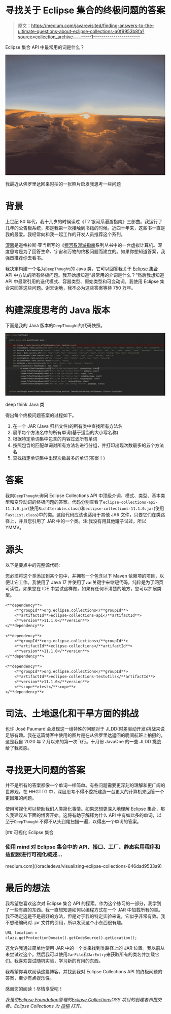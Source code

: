 # 寻找关于 Eclipse 集合的终极问题的答案

> 原文：<https://medium.com/javarevisited/finding-answers-to-the-ultimate-questions-about-eclipse-collections-a0f9953b8fa?source=collection_archive---------1----------------------->

Eclipse 集合 API 中最常用的词是什么？

![](img/7657a14eb581bf1b2ee3285e139f0232.png)

我最近从佛罗里达回来时拍的一张照片启发我思考一些问题

# 背景

上世纪 80 年代，我十几岁的时候读过《T2 银河系漫游指南》三部曲。我运行了几年的公告板系统，那是我第一次接触到书籍的时候。近四十年来，这些书一直是我的最爱。我经常向和我一起工作的开发人员推荐这个系列。

[深思](https://en.wikipedia.org/wiki/List_of_The_Hitchhiker%27s_Guide_to_the_Galaxy_characters#Deep_Thought)是道格拉斯·亚当斯写的《[银河系漫游指南](https://en.wikipedia.org/wiki/The_Hitchhiker%27s_Guide_to_the_Galaxy)系列丛书中的一台虚拟计算机。深度思考是为了回答生命、宇宙和万物的终极问题而建立的。如果你想知道答案，我强烈推荐你去看书。

我决定构建一个名为`DeepThought`的 Java 类，它可以回答我关于 [Eclipse 集合](https://github.com/eclipse/eclipse-collections) API 中方法的所有终极问题。我开始想知道“最常用的介词是什么？”然后我想知道 API 中最常引用的迭代模式、容器类型、原始类型和可变动词。我使用 Eclipse 集合来回答这些问题。谢天谢地，我不必为这些答案等待 750 万年。

# 构建深度思考的 Java 版本

下面是我的 Java 版本的`DeepThought`的代码快照。

![](img/27d366ce2c4da6a599f022f0490bb095.png)

deep think Java 类

得出每个终极问题答案的过程如下。

1.  在一个 JAR (Java 归档文件)的所有类中查找所有方法名
2.  展平每个方法名中的所有单词(基于适当的大小写名称)
3.  根据特定单词集中包含的内容过滤所有单词
4.  按照包含的匹配单词对所有方法名进行分组，并打印出现次数最多的五个方法名
5.  查找指定单词集中出现次数最多的单词(答案！)

# 答案

我向`DeepThought`询问 Eclipse Collections API 中顶级介词、模式、类型、基本类型和变异动词的终极问题的答案。代码分别查看了`eclipse-collections-api-11.1.0.jar`(使用`RichIterable.class`)和`eclipse-collections-11.1.0.jar`(使用`FastList.class`)中的类。这段代码应该也适用于其他 JAR 文件，只要它们在类路径上，并且您引用了 JAR 中的一个类。注:我没有用其他罐子试过，所以 YMMV。

# 源头

以下是要点中的完整源代码:

您必须将这个类添加到某个包中，并拥有一个包含以下 Maven 依赖项的项目，以便让它工作。我使用了 Java 17 并使用了`var`关键字来缩短代码，纯粹是为了网页可读性。如果您在 IDE 中尝试这样做，如果有任何不清楚的地方，您可以扩展类型。

```
<**dependency**>
    <**groupId**>org.eclipse.collections</**groupId**>
    <**artifactId**>eclipse-collections-api</**artifactId**>
    <**version**>11.1.0</**version**>
</**dependency**>

<**dependency**>
    <**groupId**>org.eclipse.collections</**groupId**>
    <**artifactId**>eclipse-collections</**artifactId**>
    <**version**>11.1.0</**version**>
</**dependency**>

<**dependency**>
    <**groupId**>org.eclipse.collections</**groupId**>
    <**artifactId**>eclipse-collections-testutils</**artifactId**>
    <**version**>11.1.0</**version**>
    <**scope**>test</**scope**>
</**dependency**>
```

# 司法、土地退化和干旱方面的挑战

也许 José Paumard 会发现这一组特殊的问题对于 JLDD(时差驱动开发)挑战来说足够有趣。我在这篇博客中使用的图片是在从佛罗里达返回的晚间航班上拍摄的，这是我自 2020 年 2 月以来的第一次飞行。十月份 JavaOne 的一些 JLDD 挑战给了我灵感。

# **寻找更大问题的答案**

并不是所有的答案都像一个单词一样简单。有些问题需要更深刻的理解和更广阔的世界观。在 HHGTTG 中，深层思考不得不委托建造一台更大的计算机来回答一个更困难的问题。

使用可视化可以帮助我们人类简化事情。如果您想更深入地理解 Eclipse 集合，那么我建议从下面的博客开始。这将有助于解释为什么 API 中有如此多的单词，以至于`DeepThought`不得不从头到尾扫描一遍，以得出一个单词的答案。

[](/oracledevs/visualizing-eclipse-collections-646dad9533a9) [## 可视化 Eclipse 集合

### 使用 mind 对 Eclipse 集合中的 API、接口、工厂、静态实用程序和适配器进行可视化概述…

medium.com](/oracledevs/visualizing-eclipse-collections-646dad9533a9) 

# 最后的想法

我希望您喜欢这次对 Eclipse 集合 API 的探索。作为这个练习的一部分，我学到了一些有趣的东西。我一直想知道如何以编程方式在一个 JAR 中加载所有的类。我不确定这是不是最好的方法，但是对于我的特定实验来说，它似乎非常有效。我不想硬编码对. jar 文件的引用，所以发现这个小东西很有趣。

```
URL location = clazz.getProtectionDomain().getCodeSource().getLocation();
```

这允许我通过简单地使用 JAR 中的一个类来找到类路径上的 JAR 位置。我以前从未尝试过这个。然后我可以使用`JarFile`和`JarEntry`来获取所有的类名并加载它们。我喜欢尝试随机实验，学习新的有用的东西。

我希望你喜欢阅读这篇博客，并找到我对 Eclipse Collections API 的终极问题的答案，至少有点娱乐性。

感谢您的阅读！尽情享受吧！

*我是由*[*Eclipse Foundation*](https://projects.eclipse.org/projects/technology.collections)*管理的*[*Eclipse Collections*](https://github.com/eclipse/eclipse-collections)*OSS 项目的创建者和提交者。Eclipse Collections 为* [*投稿*](https://github.com/eclipse/eclipse-collections/blob/master/CONTRIBUTING.md) *打开。*